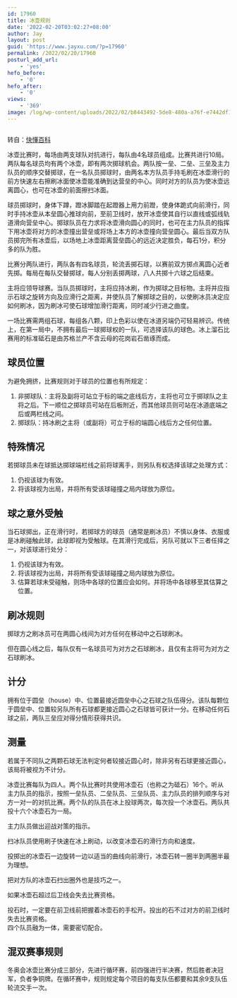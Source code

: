 ```yaml
---
id: 17960
title: 冰壶规则
date: '2022-02-20T03:02:27+08:00'
author: Jay
layout: post
guid: 'https://www.jayxu.com/?p=17960'
permalink: /2022/02/20/17960
posturl_add_url:
    - 'yes'
hefo_before:
    - '0'
hefo_after:
    - '0'
views:
    - '369'
image: /log/wp-content/uploads/2022/02/b8443492-5de8-480a-a76f-e7442df1e97b.jpg
---
```


<!-- wp:image {"id":17963,"sizeSlug":"full","linkDestination":"attachment"} -->
<figure class="wp-block-image size-full"><a href="https://www.jayxu.com/?attachment_id=17963"><img src="https://www.jayxu.com/log/wp-content/uploads/2022/02/b8443492-5de8-480a-a76f-e7442df1e97b.jpg" alt="" class="wp-image-17963"/></a></figure>
<!-- /wp:image -->

<!-- wp:paragraph -->
<p>转自：<a href="https://www.baike.com/wikiid/7036189142090339619?prd=mobile&amp;view_id=11qeq0dekef400#catalog_5" target="_blank" rel="noreferrer noopener">快懂百科</a></p>
<!-- /wp:paragraph -->

<!-- wp:paragraph -->
<p>冰壶比赛时，每场由两支球队对抗进行，每队由4名球员组成。比赛共进行10局。两队每名球员均有两个冰壶，即有两次掷球机会。两队按一垒、二垒、三垒及主力队员的顺序交替掷球，在一名队员掷球时，由两名本方队员手持毛刷在冰壶滑行的前方快速左右擦刷冰面使冰壶能准确到达营垒的中心。同时对方的队员为使冰壶远离圆心，也可在冰壶的前面擦扫冰面。</p>
<!-- /wp:paragraph -->

<!-- wp:paragraph -->
<p>球员掷球时，身体下蹲，蹬冰脚踏在起蹬器上用力前蹬，使身体跪式向前滑行，同时手持冰壶从本垒圆心推球向前，至前卫线时，放开冰壶使其自行以直线或弧线轨道滑向营垒中心。掷球队员在力求将冰壶滑向圆心的同时，也可在主力队员的指挥下用冰壶将对方的冰壶撞出营垒或将场上本方的冰壶撞向营垒圆心。最后当双方队员掷完所有冰壶后，以场地上冰壶距离营垒圆心的远近决定胜负，每石1分，积分多的队为胜。</p>
<!-- /wp:paragraph -->

<!-- wp:paragraph -->
<p>比赛分两队进行，两队各有四名球员，轮流丢掷石球，以赛前双方掷点离圆心近者先掷。每局在每队交替掷球，每人分别丢掷两球，八人共掷十六球之后结束。</p>
<!-- /wp:paragraph -->

<!-- wp:paragraph -->
<p>主将应领导球赛。当队员掷球时，主将应持冰刷，作为掷球之目标物。主将并应指示石球之旋转方向及应滑行之距离，并使队员了解掷球之目的，以使刷冰员决定应如何刷冰，因为刷冰可使石球增加滑行距离，同时减少行进之曲度。</p>
<!-- /wp:paragraph -->

<!-- wp:paragraph -->
<p>一场比赛需两组石球，每组各八颗，印上色彩以使在冰道另端仍可轻易辨识。传统上，在第一局中，不拥有最后一球掷球权的一队，可选择该队的球色。冰上溜石比赛用的标准砥石是由苏格兰产不含云母的花岗岩石凿琢而成。</p>
<!-- /wp:paragraph -->

<!-- wp:heading -->
<h2 id="球员位置">球员位置</h2>
<!-- /wp:heading -->

<!-- wp:paragraph -->
<p>为避免拥挤，比赛规则对于球员的位置也有所规定：</p>
<!-- /wp:paragraph -->

<!-- wp:list {"ordered":true} -->
<ol><li>非掷球队：主将及副将可站立于标的端之底线后方，主将也可立于掷球队之主将之后。下一顺位之掷球员可站在后板附近，而其他球员则可站在冰道底端之后或两栏线之间。</li><li>掷球队：持冰刷之主将（或副将）可立于标的端圆心线后方之任何位置。</li></ol>
<!-- /wp:list -->

<!-- wp:heading -->
<h2 id="特殊情况">特殊情况</h2>
<!-- /wp:heading -->

<!-- wp:paragraph -->
<p>若掷球员未在球抵达掷球端栏线之前将球离手，则另队有权选择该球之处理方式：</p>
<!-- /wp:paragraph -->

<!-- wp:list {"ordered":true} -->
<ol><li>仍视该球为有效。</li><li>将该球视为出局，并将所有受该球碰撞之局内球放为原位。</li></ol>
<!-- /wp:list -->

<!-- wp:heading -->
<h2 id="球之意外受触">球之意外受触</h2>
<!-- /wp:heading -->

<!-- wp:paragraph -->
<p>当石球掷出，正在滑行时，若掷球方的球员（通常是刷冰员）不慎以身体、衣服或是冰刷碰触此球，此球即视为受触球。在其滑行完成后，另队可就以下三者任择之一，对该球进行处分：</p>
<!-- /wp:paragraph -->

<!-- wp:list {"ordered":true} -->
<ol><li>仍视该球为有效。</li><li>将该球视为出局，并将所有受该球碰撞之局内球放为原位。</li><li>估算若球未受碰触，则场中各球的位置应会如何。并将场中各球移至其估算之位置。</li></ol>
<!-- /wp:list -->

<!-- wp:heading -->
<h2 id="刷冰规则">刷冰规则</h2>
<!-- /wp:heading -->

<!-- wp:paragraph -->
<p>掷球方之刷冰员可在两圆心线间为对方任何在移动中之石球刷冰。</p>
<!-- /wp:paragraph -->

<!-- wp:paragraph -->
<p>但在圆心线之后，每队仅有一名球员可为对方之石球刷冰，且仅有主将可为对方之石球刷冰。</p>
<!-- /wp:paragraph -->

<!-- wp:heading -->
<h2 id="计分">计分</h2>
<!-- /wp:heading -->

<!-- wp:paragraph -->
<p>拥有位于圆垒（house）中、位置最接近圆垒中心之石球之队伍得分。该队每颗位于圆垒中、位置较另队所有石球都更接近圆心之石球皆可获计一分。在移动任何石球之前，两队三垒应对得分情形获得共识。</p>
<!-- /wp:paragraph -->

<!-- wp:heading -->
<h2 id="测量">测量</h2>
<!-- /wp:heading -->

<!-- wp:paragraph -->
<p>若属于不同队之两颗石球无法判定何者较接近圆心时，除非另有石球更接近圆心，该局将被视为不计分。</p>
<!-- /wp:paragraph -->

<!-- wp:paragraph -->
<p>冰壶比赛每队为四人。两个队比赛时共使用冰壶石（也称之为砥石）16个。听从主力队员的指示，按照一垒队员、二垒队员、三垒队员、主力队员的排列顺序与对方一对一的对抗比赛。两个队的队员在冰上投球两次，每次投一个冰壶石。两队共投十六个冰壶石为一局。</p>
<!-- /wp:paragraph -->

<!-- wp:paragraph -->
<p>主力队员做出迎战对策的指示。</p>
<!-- /wp:paragraph -->

<!-- wp:paragraph -->
<p>扫冰队员使用刷子快速在冰上刷动，以改变冰壶石的滑行方向和速度。</p>
<!-- /wp:paragraph -->

<!-- wp:paragraph -->
<p>投掷出的冰壶石一边旋转一边以适当的曲线向前滑行，冰壶石转一圈半到两圈半最为理想。</p>
<!-- /wp:paragraph -->

<!-- wp:paragraph -->
<p>把对方队的冰壶石扫出圈外也是技巧之一。</p>
<!-- /wp:paragraph -->

<!-- wp:paragraph -->
<p>如果冰壶石超过后卫线会失去比赛资格。</p>
<!-- /wp:paragraph -->

<!-- wp:paragraph -->
<p>投石时，一定要在前卫线前把握着冰壶石的手松开。投出的石不过对方的前卫线时失去比赛资格。<br>四个队员融为一体，需要密切配合。</p>
<!-- /wp:paragraph -->

<!-- wp:heading -->
<h2 id="混双赛事规则">混双赛事规则</h2>
<!-- /wp:heading -->

<!-- wp:paragraph -->
<p>冬奥会冰壶比赛分成三部分，先进行循环赛，前四强进行半决赛，然后胜者决冠军，负者争铜牌。在循环赛中，规则规定每个项目的每支队伍都要和其余9支队伍轮流交手一次。</p>
<!-- /wp:paragraph -->